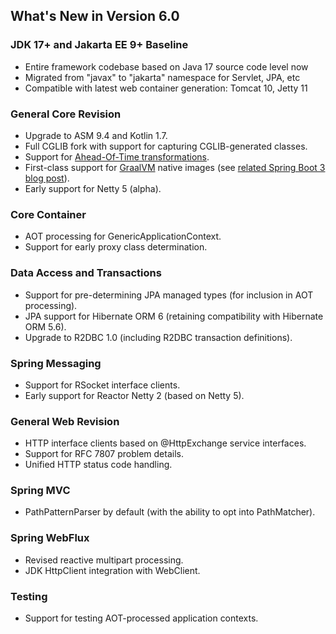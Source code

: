 ## What's New in Version 6.0

### JDK 17+ and Jakarta EE 9+ Baseline

* Entire framework codebase based on Java 17 source code level now
* Migrated from "javax" to "jakarta" namespace for Servlet, JPA, etc
* Compatible with latest web container generation: Tomcat 10, Jetty 11

### General Core Revision

* Upgrade to ASM 9.4 and Kotlin 1.7.
* Full CGLIB fork with support for capturing CGLIB-generated classes.
* Support for [Ahead-Of-Time transformations](https://spring.io/blog/2022/03/22/initial-aot-support-in-spring-framework-6-0-0-m3).
* First-class support for [GraalVM](https://www.graalvm.org/) native images (see [related Spring Boot 3 blog post](https://spring.io/blog/2022/09/26/native-support-in-spring-boot-3-0-0-m5)).
* Early support for Netty 5 (alpha).

### Core Container

* AOT processing for GenericApplicationContext.
* Support for early proxy class determination.

### Data Access and Transactions

* Support for pre-determining JPA managed types (for inclusion in AOT processing).
* JPA support for Hibernate ORM 6 (retaining compatibility with Hibernate ORM 5.6).
* Upgrade to R2DBC 1.0 (including R2DBC transaction definitions).

### Spring Messaging

* Support for RSocket interface clients.
* Early support for Reactor Netty 2 (based on Netty 5).

### General Web Revision

* HTTP interface clients based on @HttpExchange service interfaces.
* Support for RFC 7807 problem details.
* Unified HTTP status code handling.

### Spring MVC

* PathPatternParser by default (with the ability to opt into PathMatcher).
 
### Spring WebFlux

* Revised reactive multipart processing.
* JDK HttpClient integration with WebClient.

### Testing

* Support for testing AOT-processed application contexts.